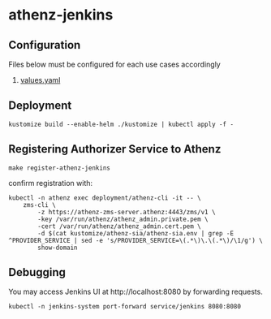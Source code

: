 # athenz-jenkins

## Configuration

Files below must be configured for each use cases accordingly

1. [values.yaml](kustomize/helm/values.yaml)

## Deployment

```
kustomize build --enable-helm ./kustomize | kubectl apply -f -
```

## Registering Authorizer Service to Athenz

```
make register-athenz-jenkins
```

confirm registration with:

```
kubectl -n athenz exec deployment/athenz-cli -it -- \
    zms-cli \
        -z https://athenz-zms-server.athenz:4443/zms/v1 \
        -key /var/run/athenz/athenz_admin.private.pem \
        -cert /var/run/athenz/athenz_admin.cert.pem \
        -d $(cat kustomize/athenz-sia/athenz-sia.env | grep -E ^PROVIDER_SERVICE | sed -e 's/PROVIDER_SERVICE=\(.*\)\.\(.*\)/\1/g') \
        show-domain
```

## Debugging

You may access Jenkins UI at http://localhost:8080 by forwarding requests.

```
kubectl -n jenkins-system port-forward service/jenkins 8080:8080
```
